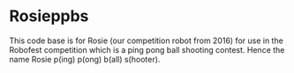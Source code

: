 # Rosieppbs
This code base is for Rosie (our competition robot from 2016) for use in the Robofest competition which is a ping pong ball shooting contest. Hence the name Rosie p(ing) p(ong) b(all) s(hooter).


